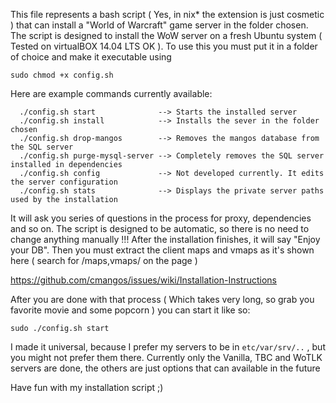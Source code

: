 This file represents a bash script ( Yes, in nix* the extension is just cosmetic )
that can install a "World of Warcraft" game server in the folder chosen.
The script is designed to install the WoW server on a fresh Ubuntu
system ( Tested on virtualBOX 14.04 LTS OK ). To use this you must put it in a
folder of choice and make it executable using

``` sudo chmod +x config.sh ```

Here are example commands currently available:

```
  ./config.sh start              --> Starts the installed server
  ./config.sh install            --> Installs the sever in the folder chosen
  ./config.sh drop-mangos        --> Removes the mangos database from the SQL server
  ./config.sh purge-mysql-server --> Completely removes the SQL server installed in dependencies
  ./config.sh config             --> Not developed currently. It edits the server configuration
  ./config.sh stats              --> Displays the private server paths used by the installation
```

It will ask you series of questions in the process for proxy, dependencies and so on.
The script is designed to be automatic, so there is no need to change anything manually !!!
After the installation finishes, it will say "Enjoy your DB". Then you must extract the
client maps and vmaps as it's shown here ( search for /maps,vmaps/ on the page )

https://github.com/cmangos/issues/wiki/Installation-Instructions

After you are done with that process ( Which takes very long, so grab you
favorite movie and some popcorn ) you can start it like so:

``` sudo ./config.sh start ```

I made it universal, because I prefer my servers to be in ``` etc/var/srv/.. ``` , but you might
not prefer them there. Currently only the Vanilla, TBC and WoTLK servers are done, the others are
just options that can available in the future

Have fun with my installation script ;)
